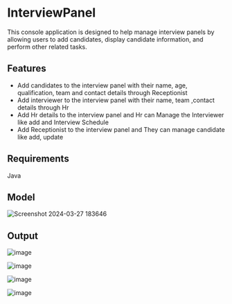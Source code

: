 
# InterviewPanel
This console application is designed to help manage interview panels by allowing users to add candidates, display candidate information, and perform other related tasks.
## Features
- Add candidates to the interview panel with their name, age, qualification, team and contact details through Receptionist
- Add interviewer to the interview panel with their name, team ,contact details through Hr
- Add Hr details to the interview panel and Hr can Manage the Interviewer like add and Interview Schedule 
- Add Receptionist to the interview panel and They can manage candidate like add, update 

## Requirements
Java 

## Model
![Screenshot 2024-03-27 183646](https://github.com/JayaGowryDev/InterviewPanel/assets/114066118/2cd7d513-3577-4c3c-b444-5d365fa8f0db)

## Output
![image](https://github.com/JayaGowryDev/InterviewPanel/assets/114066118/b89da3fd-a7ce-4712-9beb-29c8621ddd4f)




![image](https://github.com/JayaGowryDev/InterviewPanel/assets/114066118/c0ef0a90-cf93-4022-9a32-c87b60278074)

![image](https://github.com/JayaGowryDev/InterviewPanel/assets/114066118/1dfebc15-67aa-4217-962e-c23da3710594)

![image](https://github.com/JayaGowryDev/InterviewPanel/assets/114066118/10213ef9-cd0c-4ec0-b149-a212f8ae68e3)












